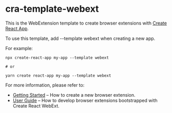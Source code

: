 # cra-template-webext

This is the WebExtension template to create browser extensions with [Create React App](https://github.com/facebook/create-react-app).

To use this template, add --template webext when creating a new app.

For example:

```shell
npx create-react-app my-app --template webext

# or

yarn create react-app my-app --template webext
```

For more information, please refer to:

- [Getting Started](https://gmreburn.github.io/create-react-webext/docs/getting-started/intro/) – How to create a new browser extension.
- [User Guide](https://gmreburn.github.io/create-react-webext/docs/intro/) – How to develop browser extensions bootstrapped with Create React WebExt.
